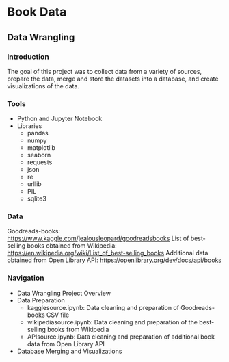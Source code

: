 # Book Data
## Data Wrangling 

### Introduction
The goal of this project was to collect data from a variety of sources, prepare the data, merge and store the datasets into a database, and create visualizations of the data.

### Tools
* Python and Jupyter Notebook 
* Libraries
  * pandas 
  * numpy
  * matplotlib
  * seaborn
  * requests
  * json
  * re
  * urllib
  * PIL
  * sqlite3

### Data
Goodreads-books: https://www.kaggle.com/jealousleopard/goodreadsbooks
List of best-selling books obtained from Wikipedia: https://en.wikipedia.org/wiki/List_of_best-selling_books
Additional data obtained from Open Library API: https://openlibrary.org/dev/docs/api/books

### Navigation
* Data Wrangling Project Overview
* Data Preparation
  * kagglesource.ipynb: Data cleaning and preparation of Goodreads-books CSV file
  * wikipediasource.ipynb: Data cleaning and preparation of the best-selling books from Wikipedia
  * APIsource.ipynb: Data cleaning and preparation of additional book data from Open Library API
* Database Merging and Visualizations
